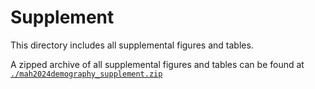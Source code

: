 # Supplement

This directory includes all supplemental figures and tables.

A zipped archive of all supplemental figures and tables can be found at [`./mah2024demography_supplement.zip`](./mah2024demography_supplement.zip)
